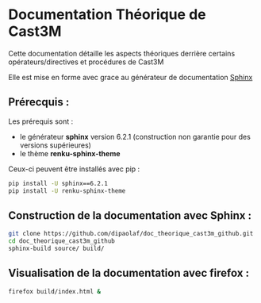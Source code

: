 # Documentation Théorique de Cast3M

Cette documentation détaille les aspects théoriques derrière certains opérateurs/directives et procédures de Cast3M

Elle est mise en forme avec grace au générateur de documentation [Sphinx](https://www.sphinx-doc.org/en/master/)

## Prérecquis :
Les prérequis sont :
- le générateur **sphinx** version 6.2.1 (construction non garantie pour des versions supérieures)
- le thème **renku-sphinx-theme**

Ceux-ci peuvent être installés avec pip :
```bash
pip install -U sphinx==6.2.1
pip install -U renku-sphinx-theme
```

## Construction de la documentation avec Sphinx :
```bash
git clone https://github.com/dipaolaf/doc_theorique_cast3m_github.git
cd doc_theorique_cast3m_github
sphinx-build source/ build/
```

## Visualisation de la documentation avec firefox :
```bash
firefox build/index.html &
```

